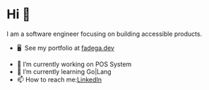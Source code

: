 

Hi 👋  
==================================================================================================================================


I am a software engineer focusing on building accessible products.


* 🖥️  See my portfolio at [fadega.dev](http://fadega.dev)


- 🔭 I’m currently working on POS System
- 🌱 I’m currently learning Go|Lang
- 📫 How to reach me:[LinkedIn](https://www.linkedin.com/in/fadega/)
